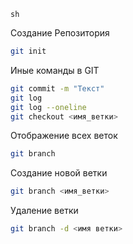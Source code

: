 ```sh```

Создание Репозитория
```sh
git init
```
Иные команды в GIT
```sh
git commit -m "Текст"
git log
git log --oneline
git checkout <имя_ветки>

```

Отображение всех веток
```sh
git branch
```
Создание новой ветки
```sh
git branch <имя_ветки>
```

Удаление ветки
```sh
git branch -d <имя ветки>

